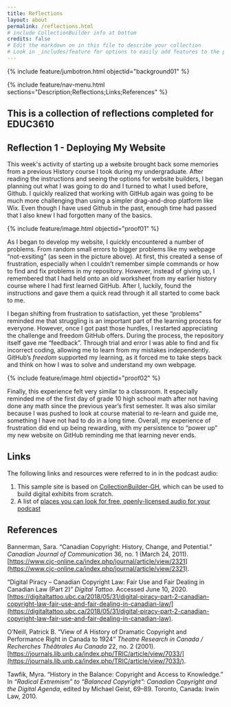 ```yaml
---
title: Reflections
layout: about
permalink: /reflections.html
# include CollectionBuilder info at bottom
credits: false
# Edit the markdown on in this file to describe your collection
# Look in _includes/feature for options to easily add features to the page
---
```


{% include feature/jumbotron.html objectid="background01" %}

{% include feature/nav-menu.html sections="Description;Reflections;Links;References" %}

## This is a collection of reflections completed for EDUC3610

## Reflection 1 - Deploying My Website

This week's activity of starting up a website brought back some memories from a previous History course I took during my undergraduate. After reading the instructions and seeing the options for website builders, I began planning out what I was going to do and I turned to what I used before, Github. I quickly realized that working with GitHub again was going to be much more challenging than using a simpler drag-and-drop platform like Wix. Even though I have used Github in the past, enough time had passed that I also knew I had forgotten many of the basics. 

{% include feature/image.html objectid="proof01" %}

As I began to develop my website, I quickly encountered a number of problems. From random small errors to bigger problems like my webpage “not-exsiting” (as seen in the picture above). At first, this created a sense of frustration, especially when I couldn’t remember simple commands or how to find and fix problems in my repository. However, instead of giving up, I remembered that I had held onto an old worksheet from my earlier history course where I had first learned GitHub. After I, luckily, found the instructions and gave them a quick read through it all started to come back to me. 

I began shifting from frustration to satisfaction, yet these “problems” reminded me that struggling is an important part of the learning process for everyone. However, once I got past those hurdles, I restarted appreciating the challenge and freedom GitHub offers. During the process, the repository itself gave me “feedback”. Through trial and error I was able to find and fix incorrect coding, allowing me to learn from my mistakes independently. GitHub’s *freedom* supported my learning, as it forced me to take steps back and think on how I was to solve and understand my own webpage.

{% include feature/image.html objectid="proof02" %}

Finally, this experience felt very similar to a classroom. It especially reminded me of the first day of grade 10 high school math after not having done any math since the previous year’s first semester. It was also similar because I was pushed to look at course material to re-learn and guide me, something I have not had to do in a long time. Overall, my experience of frustration did end up being rewarding, with my persistence to “power up” my new website on GitHub reminding me that learning never ends.


## Links
The following links and resources were referred to in in the podcast audio:

1. This sample site is based on [CollectionBuilder-GH](https://collectionbuilding.github.io/gh/), which can be used to build digital exhibits from scratch.
2. A list of [places you can look for free, openly-licensed audio for your podcast](https://www.canva.com/design/DAEJvWSiST4/FaBJKdustUaRcDy-oPD1uQ/view)


## References

Bannerman, Sara. “Canadian Copyright: History, Change, and Potential.” *Canadian Journal of Communication* 36, no. 1 (March 24, 2011). [https://www.cjc-online.ca/index.php/journal/article/view/2321](https://www.cjc-online.ca/index.php/journal/article/view/2321).

“Digital Piracy – Canadian Copyright Law: Fair Use and Fair Dealing in Canadian Law (Part 2)” *Digital Tattoo*. Accessed June 10, 2020. [https://digitaltattoo.ubc.ca/2018/05/31/digital-piracy-part-2-canadian-copyright-law-fair-use-and-fair-dealing-in-canadian-law/](https://digitaltattoo.ubc.ca/2018/05/31/digital-piracy-part-2-canadian-copyright-law-fair-use-and-fair-dealing-in-canadian-law).

O’Neill, Patrick B. “View of A History of Dramatic Copyright and Performance Right in Canada to 1924” *Theatre Research in Canada / Recherches Théâtrales Au Canada* 22, no. 2 (2001). [https://journals.lib.unb.ca/index.php/TRIC/article/view/7033/](https://journals.lib.unb.ca/index.php/TRIC/article/view/7033/).

Tawfik, Myra. “History in the Balance: Copyright and Access to Knowledge.” In *“Radical Extremism” to “Balanced Copyright”: Canadian Copyright and the Digital Agenda*, edited by Michael Geist, 69–89. Toronto, Canada: Irwin Law, 2010.



